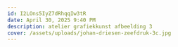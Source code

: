 ```yaml
---
id: I2LOns5IyZ7dRhqqIw3tR
date: April 30, 2025 9:40 PM
description: atelier grafiekkunst afbeelding 3
cover: /assets/uploads/johan-driesen-zeefdruk-3c.jpg
---
```

